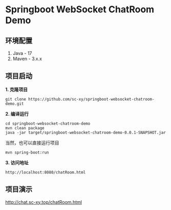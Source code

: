 # Springboot WebSocket ChatRoom Demo

## 环境配置

1. Java - 17
2. Maven - 3.x.x

## 项目启动

**1. 克隆项目**
```shell
git clone https://github.com/sc-xy/springboot-websocket-chatroom-demo.git
```

**2. 编译运行**
```shell
cd springboot-websocket-chatroom-demo
mvn clean package
java -jar target/springboot-websocket-chatroom-demo-0.0.1-SNAPSHOT.jar
```

当然，也可以直接运行项目
```shell
mvn spring-boot:run
```

**3. 访问地址**
```shell
http://localhost:8080/chatRoom.html
```

## 项目演示
http://chat.sc-xy.top/chatRoom.html
